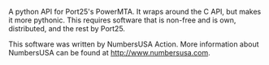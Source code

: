 A python API for Port25's PowerMTA.  It wraps around the C API, but makes it more pythonic.  This requires software that is non-free and is own, distributed, and the rest by Port25.

This software was written by NumbersUSA Action.  More information about NumbersUSA can be found at http://www.numbersusa.com.